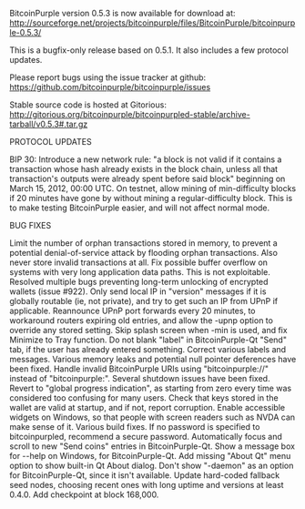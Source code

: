 BitcoinPurple version 0.5.3 is now available for download at:
http://sourceforge.net/projects/bitcoinpurple/files/BitcoinPurple/bitcoinpurple-0.5.3/

This is a bugfix-only release based on 0.5.1.
It also includes a few protocol updates.

Please report bugs using the issue tracker at github:
https://github.com/bitcoinpurple/bitcoinpurple/issues

Stable source code is hosted at Gitorious:
http://gitorious.org/bitcoinpurple/bitcoinpurpled-stable/archive-tarball/v0.5.3#.tar.gz

PROTOCOL UPDATES

BIP 30: Introduce a new network rule: "a block is not valid if it contains a transaction whose hash already exists in the block chain, unless all that transaction's outputs were already spent before said block" beginning on March 15, 2012, 00:00 UTC.
On testnet, allow mining of min-difficulty blocks if 20 minutes have gone by without mining a regular-difficulty block. This is to make testing BitcoinPurple easier, and will not affect normal mode.

BUG FIXES

Limit the number of orphan transactions stored in memory, to prevent a potential denial-of-service attack by flooding orphan transactions. Also never store invalid transactions at all.
Fix possible buffer overflow on systems with very long application data paths. This is not exploitable.
Resolved multiple bugs preventing long-term unlocking of encrypted wallets
(issue #922).
Only send local IP in "version" messages if it is globally routable (ie, not private), and try to get such an IP from UPnP if applicable.
Reannounce UPnP port forwards every 20 minutes, to workaround routers expiring old entries, and allow the -upnp option to override any stored setting.
Skip splash screen when -min is used, and fix Minimize to Tray function.
Do not blank "label" in BitcoinPurple-Qt "Send" tab, if the user has already entered something.
Correct various labels and messages.
Various memory leaks and potential null pointer deferences have been fixed.
Handle invalid BitcoinPurple URIs using "bitcoinpurple://" instead of "bitcoinpurple:".
Several shutdown issues have been fixed.
Revert to "global progress indication", as starting from zero every time was considered too confusing for many users.
Check that keys stored in the wallet are valid at startup, and if not, report corruption.
Enable accessible widgets on Windows, so that people with screen readers such as NVDA can make sense of it.
Various build fixes.
If no password is specified to bitcoinpurpled, recommend a secure password.
Automatically focus and scroll to new "Send coins" entries in BitcoinPurple-Qt.
Show a message box for --help on Windows, for BitcoinPurple-Qt.
Add missing "About Qt" menu option to show built-in Qt About dialog.
Don't show "-daemon" as an option for BitcoinPurple-Qt, since it isn't available.
Update hard-coded fallback seed nodes, choosing recent ones with long uptime and versions at least 0.4.0.
Add checkpoint at block 168,000.
